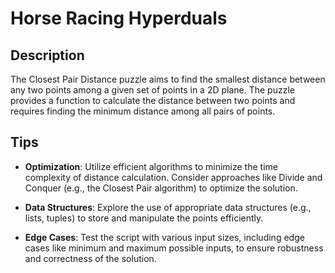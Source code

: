 # Horse Racing Hyperduals

## Description

The Closest Pair Distance puzzle aims to find the smallest distance between any two points among a given set of points in a 2D plane. The puzzle provides a function to calculate the distance between two points and requires finding the minimum distance among all pairs of points.

## Tips

- **Optimization**: Utilize efficient algorithms to minimize the time complexity of distance calculation. Consider approaches like Divide and Conquer (e.g., the Closest Pair algorithm) to optimize the solution.

- **Data Structures**: Explore the use of appropriate data structures (e.g., lists, tuples) to store and manipulate the points efficiently.

- **Edge Cases**: Test the script with various input sizes, including edge cases like minimum and maximum possible inputs, to ensure robustness and correctness of the solution.
